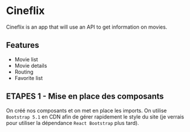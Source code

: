 # Cineflix

Cineflix is an app that will use an API to get information on movies.

## Features

- Movie list
- Movie details
- Routing
- Favorite list

## ETAPES 1 - Mise en place des composants

On créé nos composants et on met en place les imports.
On utilise `Bootstrap 5.1` en CDN afin de gérer rapidement le style du site (je verrais pour utiliser la dépendance `React Bootstrap` plus tard).
